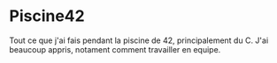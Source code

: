 # Piscine42

Tout ce que j'ai fais pendant la piscine de 42, principalement du C. J'ai beaucoup appris, notament comment travailler en equipe.

